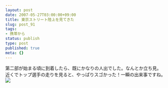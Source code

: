 ```yaml
---
layout: post
date: 2007-05-27T03:00:00+09:00
title: 東京ストリート陸上を見てきた
slug: post_91
tags:
- 携帯から
status: publish
type: post
published: true
meta: {}
---
```

<div class="caption">第二部が始まる頃に到着したら、既にかなりの人出でした。なんとか立ち見。
近くでトップ選手の走りを見ると、やっぱりスゴかった！一瞬の出来事ですね。</div>
<div class="photo"><img src="/images/uploads/blog-photo-1180243283.52-0.jpg" /></div>

